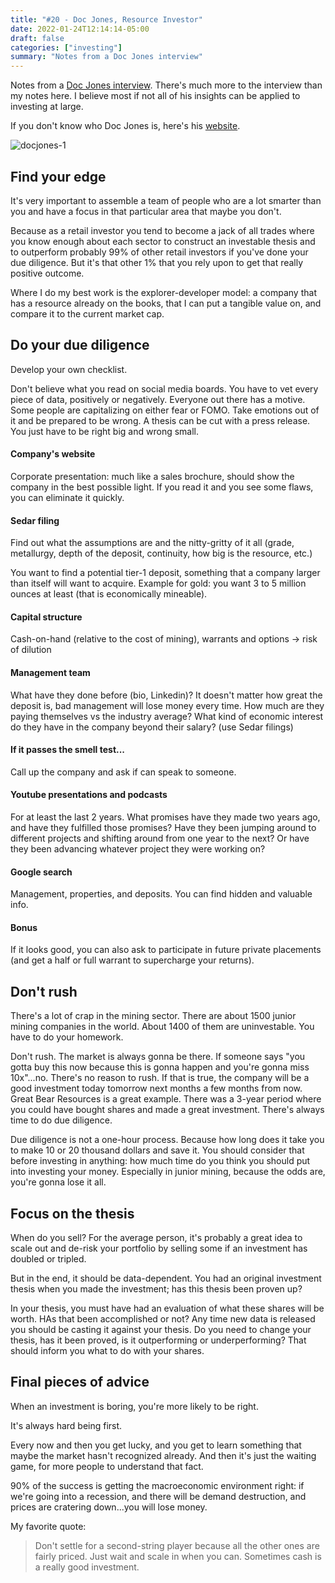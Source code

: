 ```yaml
---
title: "#20 - Doc Jones, Resource Investor"
date: 2022-01-24T12:14:14-05:00
draft: false
categories: ["investing"]
summary: "Notes from a Doc Jones interview"
---
```


Notes from a [Doc Jones interview](https://www.youtube.com/watch?v=RhFo9YK20kA). There's much more to the interview than my notes here. I believe most if not all of his insights can be applied to investing at large.

If you don't know who Doc Jones is, here's his [website](https://drjonesresourceinvestor.wordpress.com/). 

![docjones-1](/images/docjones-1.png)

## Find your edge

It's very important to assemble a team of people who are a lot smarter than you and have a focus in that particular area that maybe you don't. 

Because as a retail investor you tend to become a jack of all trades where you know enough about each sector to construct an investable thesis and to outperform probably 99% of other retail investors if you've done your due diligence. But it's that other 1% that you rely upon to get that really positive outcome.

Where I do my best work is the explorer-developer model: a company that has a resource already on the books, that I can put a tangible value on, and compare it to the current market cap.

## Do your due diligence

Develop your own checklist.

Don't believe what you read on social media boards. You have to vet every piece of data, positively or negatively. Everyone out there has a motive. Some people are capitalizing on either fear or FOMO. Take emotions out of it and be prepared to be wrong. A thesis can be cut with a press release. You just have to be right big and wrong small.

#### Company's website

Corporate presentation: much like a sales brochure, should show the company in the best possible light. If you read it and you see some flaws, you can eliminate it quickly.

#### Sedar filing

Find out what the assumptions are and the nitty-gritty of it all (grade, metallurgy, depth of the deposit, continuity, how big is the resource, etc.)

You want to find a potential tier-1 deposit, something that a company larger than itself will want to acquire. Example for gold: you want 3 to 5 million ounces at least (that is economically mineable).

#### Capital structure

Cash-on-hand (relative to the cost of mining), warrants and options -> risk of dilution

#### Management team

What have they done before (bio, Linkedin)? It doesn't matter how great the deposit is, bad management will lose money every time. How much are they paying themselves vs the industry average? What kind of economic interest do they have in the company beyond their salary? (use Sedar filings)

#### If it passes the smell test...

Call up the company and ask if can speak to someone.

#### Youtube presentations and podcasts 

For at least the last 2 years. What promises have they made two years ago, and have they fulfilled those promises? Have they been jumping around to different projects and shifting around from one year to the next? Or have they been advancing whatever project they were working on?

#### Google search 

Management, properties, and deposits. You can find hidden and valuable info.

#### Bonus

If it looks good, you can also ask to participate in future private placements (and get a half or full warrant to supercharge your returns).

## Don't rush

There's a lot of crap in the mining sector. There are about 1500 junior mining companies in the world. About 1400 of them are uninvestable. You have to do your homework.

Don't rush. The market is always gonna be there. If someone says "you gotta buy this now because this is gonna happen and you're gonna miss 10x"...no. There's no reason to rush. If that is true, the company will be a good investment today tomorrow next months a few months from now. Great Bear Resources is a great example. There was a 3-year period where you could have bought shares and made a great investment. There's always time to do due diligence.

Due diligence is not a one-hour process. Because how long does it take you to make 10 or 20 thousand dollars and save it. You should consider that before investing in anything: how much time do you think you should put into investing your money. Especially in junior mining, because the odds are, you're gonna lose it all.

## Focus on the thesis

When do you sell? For the average person, it's probably a great idea to scale out and de-risk your portfolio by selling some if an investment has doubled or tripled. 

But in the end, it should be data-dependent. You had an original investment thesis when you made the investment; has this thesis been proven up?

In your thesis, you must have had an evaluation of what these shares will be worth. HAs that been accomplished or not? Any time new data is released you should be casting it against your thesis. Do you need to change your thesis, has it been proved, is it outperforming or underperforming? That should inform you what to do with your shares.

## Final pieces of advice

When an investment is boring, you're more likely to be right. 

It's always hard being first.

Every now and then you get lucky, and you get to learn something that maybe the market hasn't recognized already. And then it's just the waiting game, for more people to understand that fact.

90% of the success is getting the macroeconomic environment right: if we're going into a recession, and there will be demand destruction, and prices are cratering down...you will lose money.

My favorite quote:

<blockquote>

Don't settle for a second-string player because all the other ones are fairly priced. Just wait and scale in when you can. Sometimes cash is a really good investment. 

</blockquote>
